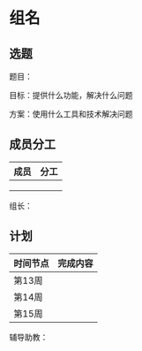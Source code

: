 # 组名

## 选题

题目：

目标：提供什么功能，解决什么问题

方案：使用什么工具和技术解决问题

## 成员分工

| 成员 | 分工 |
| ---- | ---- |
|      |      |
|      |      |
|      |      |

组长：

## 计划

| 时间节点 | 完成内容 |
| -------- | -------- |
| 第13周   |          |
| 第14周   |          |
| 第15周   |          |

辅导助教：